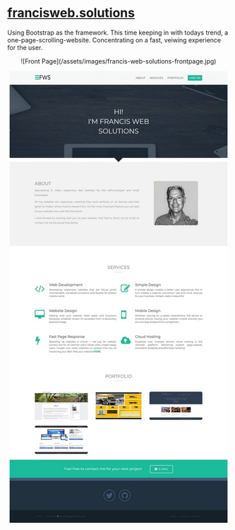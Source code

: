 # [francisweb.solutions](https://francisweb.solutions)

Using Bootstrap as the framework. This time keeping in with todays trend, a one-page-scrolling-website. Concentrating on a fast, veiwing experience for the user.

<p align = "center">
![Front Page](/assets/images/francis-web-solutions-frontpage.jpg)
</p>


<p align="center">
  <img src="/assets/images/francis-web-solutions-frontpage.jpg">
</p>
